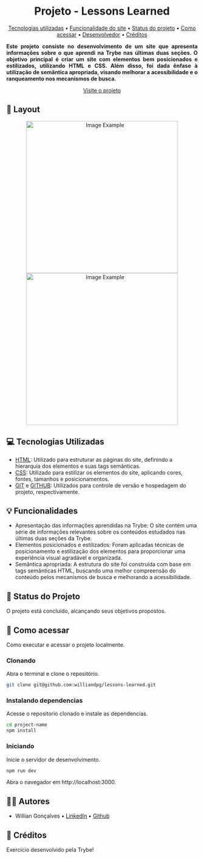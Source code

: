 <h1 id="title" align="center">Projeto - Lessons Learned</h1>

<p id="index" align="center">
  <a href="#tech">Tecnologias utilizadas</a> • 
  <a href="#funcionalities">Funcionalidade do site</a> • 
  <a href="#status">Status do  projeto</a> • 
  <a href="#started">Como acessar</a> • 
  <a href="#dev">Desenvolvedor</a> • 
  <a href="#acredit">Créditos</a>
</p>

<p id="description" align="center" style="text-align:justify">
  <b>Este projeto consiste no desenvolvimento de um site que apresenta informações sobre o que aprendi na Trybe nas últimas duas seções. O objetivo principal é criar um site com elementos bem posicionados e estilizados, utilizando HTML e CSS. Além disso, foi dada ênfase à utilização de semântica apropriada, visando melhorar a acessibilidade e o ranqueamento nos mecanismos de busca.</b>
</p>
<p id="link" align="center">
  <a href="https://lessons-learned-williandpg.vercel.app/">Visite o projeto</a>
</p>

<h2 id="layout">🎨 Layout</h2>

<p id="layout-print" align="center">
  <img src="../lessons-learned/img/lessons-learned.png" alt="Image Example" width="400px">
  <img src="../lessons-learned/img/lessons-learned2.png" alt="Image Example" width="400px">
</p>

<h2 id="tech">💻 Tecnologias Utilizadas</h2>

- [HTML](https://developer.mozilla.org/pt-BR/docs/Web/HTML): Utilizado para estruturar as páginas do site, definindo a hierarquia dos elementos e suas tags semânticas.
- [CSS](https://developer.mozilla.org/pt-BR/docs/Web/CSS): Utilizado para estilizar os elementos do site, aplicando cores, fontes, tamanhos e posicionamentos.
- [GIT](https://git-scm.com/) e [GITHUB](https://github.com/): Utilizados para controle de versão e hospedagem do projeto, respectivamente.


<h2 id="funcionalities">💡 Funcionalidades</h2>

- Apresentação das informações aprendidas na Trybe: O site contém uma série de informações relevantes sobre os conteúdos estudados nas últimas duas seções da Trybe.
- Elementos posicionados e estilizados: Foram aplicadas técnicas de posicionamento e estilização dos elementos para proporcionar uma experiência visual agradável e organizada.
- Semântica apropriada: A estrutura do site foi construída com base em tags semânticas HTML, buscando uma melhor compreensão do conteúdo pelos mecanismos de busca e melhorando a acessibilidade.

<h2 id="status">📝 Status do Projeto</h2>

O projeto está concluído, alcançando seus objetivos propostos.

<h2 id="started">🚀 Como acessar</h2>

Como executar e acessar o projeto localmente.

<!-- <h3>Prerequisites</h3>

Here you list all prerequisites necessary for running your project. For example:

- [NodeJS](https://github.com/)
- [Git 2](https://github.com) -->

<h3>Clonando</h3>

Abra o terminal e clone o repositório.
```bash
git clone git@github.com:williandpg/lessons-learned.git
```

<h3>Instalando dependencias</h3>

Acesse o repositorio clonado e instale as dependencias.
```bash
cd project-name
npm install
```

<h3>Iniciando</h3>

Inicie o servidor de desenvolvimento.
```bash
npm run dev
```
Abra o navegador em http://localhost:3000.

<h2 id="dev">🧑‍💻 Autores</h2>

- Willian Gonçalves • [LinkedIn](www.linkedin.com/in/williandpg) • [Github](https://github.com/williandpg)

<h2 id="credit">🏅 Créditos</h2>

Exercício desenvolvido pela Trybe!

